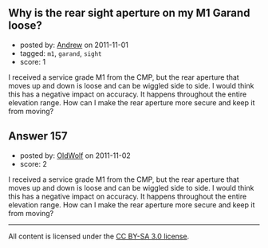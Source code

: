 ## Why is the rear sight aperture on my M1 Garand loose?

- posted by: [Andrew](https://stackexchange.com/users/-1/17-andrew) on 2011-11-01
- tagged: `m1`, `garand`, `sight`
- score: 1

I received a service grade M1 from the CMP, but the rear aperture that moves up and down is loose and can be wiggled side to side. I would think this has a negative impact on accuracy. It happens throughout the entire elevation range. How can I make the rear aperture more secure and keep it from moving?


## Answer 157

- posted by: [OldWolf](https://stackexchange.com/users/-1/111-oldwolf) on 2011-11-02
- score: 2

I received a service grade M1 from the CMP, but the rear aperture that moves up and down is loose and can be wiggled side to side. I would think this has a negative impact on accuracy. It happens throughout the entire elevation range. How can I make the rear aperture more secure and keep it from moving?



---

All content is licensed under the [CC BY-SA 3.0 license](https://creativecommons.org/licenses/by-sa/3.0/).
